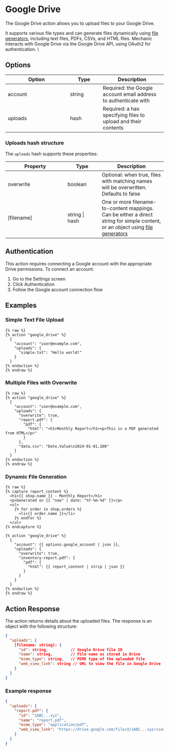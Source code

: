 # Google Drive

The Google Drive action allows you to upload files to your Google Drive.

It supports various file types and can generate files dynamically using [file generators](file-generators/), including text files, PDFs, CSVs, and HTML files. Mechanic interacts with Google Drive via the Google Drive API, using OAuth2 for authentication. \


## Options

<table><thead><tr><th width="182.33333333333334">Option</th><th width="88">Type</th><th>Description</th></tr></thead><tbody><tr><td>account</td><td>string</td><td>Required: the Google account email address to authenticate with</td></tr><tr><td>uploads</td><td>hash</td><td>Required: a has specifying files to upload and their contents</td></tr></tbody></table>

### Uploads hash structure

The `uploads` hash supports these properties:

<table><thead><tr><th width="174">Property</th><th width="93">Type</th><th>Description</th></tr></thead><tbody><tr><td>overwrite</td><td>boolean</td><td>Optional: when true, files with matching names will be overwritten. Defaults to false</td></tr><tr><td>[filename]</td><td>string | hash</td><td>One or more filename-to-content mappings. Can be either a direct string for simple content, or an object using <a href="file-generators/">file generators</a></td></tr></tbody></table>

## Authentication

This action requires connecting a Google account with the appropriate Drive permissions. To connect an account:

1. Go to the Settings screen
2. Click Authentication
3. Follow the Google account connection flow

## Examples

### Simple Text File Upload

```liquid
{% raw %}
{% action "google_drive" %}
  {
    "account": "user@example.com",
    "uploads": {
      "simple.txt": "Hello world!"
    }
  }
{% endaction %}
{% endraw %}
```

### Multiple Files with Overwrite

```liquid
{% raw %}
{% action "google_drive" %}
  {
    "account": "user@example.com",
    "uploads": {
      "overwrite": true,
      "report.pdf": {
        "pdf": {
          "html": "<h1>Monthly Report</h1><p>This is a PDF generated from HTML</p>"
        }
      },
      "data.csv": "Date,Value\n2024-01-01,100"
    }
  }
{% endaction %}
{% endraw %}
```

### Dynamic File Generation

```liquid
{% raw %}
{% capture report_content %}
  <h1>{{ shop.name }} - Monthly Report</h1>
  <p>Generated on {{ "now" | date: "%Y-%m-%d" }}</p>
  <ul>
    {% for order in shop.orders %}
      <li>{{ order.name }}</li>
    {% endfor %}
  </ul>
{% endcapture %}

{% action "google_drive" %}
  {
    "account": {{ options.google_account | json }},
    "uploads": {
      "overwrite": true,
      "inventory-report.pdf": {
        "pdf": {
          "html": {{ report_content | strip | json }}
        }
      }
    }
  }
{% endaction %}
{% endraw %}
```

## Action Response

The action returns details about the uploaded files. The response is an object with the following structure:

```json
{
  "uploads": {
    [filename: string]: {
      "id": string,          // Google Drive file ID
      "name": string,        // File name as stored in Drive
      "mime_type": string,   // MIME type of the uploaded file
      "web_view_link": string // URL to view the file in Google Drive
    }
  }
}
```

### Example response

```json
{
  "uploads": {
    "report.pdf": {
      "id": "1ABC...xyz",
      "name": "report.pdf",
      "mime_type": "application/pdf",
      "web_view_link": "https://drive.google.com/file/d/1ABC...xyz/view"
    }
  }
}
```


